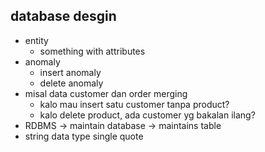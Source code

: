 ## database desgin
- entity
    - something with attributes
- anomaly
    - insert anomaly
    - delete anomaly
- misal data customer dan order merging
    - kalo mau insert satu customer tanpa product?
    - kalo delete product, ada customer yg bakalan ilang?
- RDBMS -> maintain database -> maintains table
- string data type single quote
